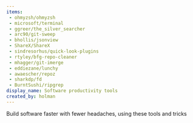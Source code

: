 ```yaml
---
items:
 - ohmyzsh/ohmyzsh
 - microsoft/terminal
 - ggreer/the_silver_searcher
 - arc90/git-sweep
 - bhollis/jsonview
 - ShareX/ShareX
 - sindresorhus/quick-look-plugins
 - rtyley/bfg-repo-cleaner
 - mhagger/git-imerge
 - eddiezane/lunchy
 - awaescher/repoz
 - sharkdp/fd
 - BurntSushi/ripgrep
display_name: Software productivity tools
created_by: holman
---
```

Build software faster with fewer headaches, using these tools and tricks
